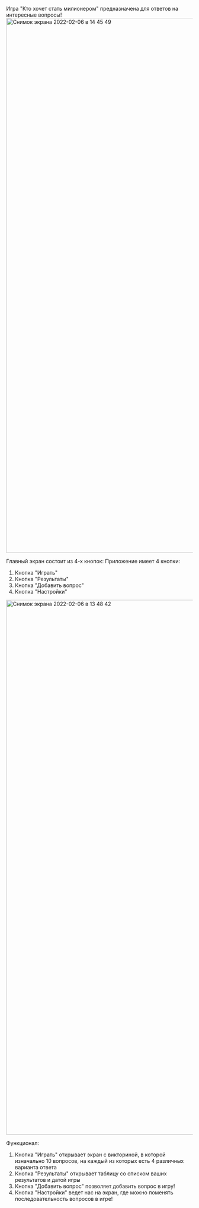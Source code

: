 
Игра "Кто хочет стать милионером" предназначена для ответов на интересные вопросы!
<img width="1440" alt="Снимок экрана 2022-02-06 в 14 45 49" src="https://user-images.githubusercontent.com/84737606/152679438-d838a4d3-d815-46da-b985-39527b24a5d2.png">

Главный экран состоит из 4-х кнопок:
Приложение имеет 4 кнопки:
1. Кнопка "Играть"
2. Кнопка "Результаты"
3. Кнопка "Добавить вопрос"
4. Кнопка "Настройки"
<img width="1440" alt="Снимок экрана 2022-02-06 в 13 48 42" src="https://user-images.githubusercontent.com/84737606/152677362-6f55d2ed-fa26-4ef8-8e7c-16c3b0d5b018.png">

Функционал:
1. Кнопка "Играть" открывает экран с викториной, в которой изначально 10 вопросов,
на каждый из которых есть 4 различных варианта ответа
2. Кнопка "Результаты" открывает таблицу со списком ваших результатов и датой игры
3. Кнопка "Добавить вопрос" позволяет добавить вопрос в игру!
4. Кнопка "Настройки" ведет нас на экран, где можно поменять последовательность вопросов в игре!
